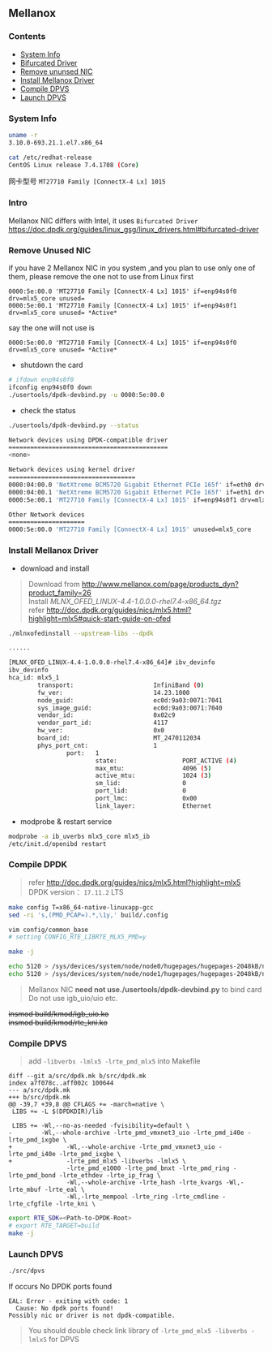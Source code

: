 ## Mellanox

### Contents
- [System Info](#system)
- [Bifurcated Driver](#intro)
- [Remove ununsed NIC](#remove)
- [Install Mellanox Driver](#driver)
- [Compile DPVS](#dpvs)
- [Launch DPVS](#launch)

<a id=system></a>
### System Info

```bash
uname -r
3.10.0-693.21.1.el7.x86_64

cat /etc/redhat-release
CentOS Linux release 7.4.1708 (Core)
```
网卡型号 `MT27710 Family [ConnectX-4 Lx] 1015`

<a id=intro></a>
### Intro
Mellanox NIC differs with Intel, it uses `Bifurcated Driver`
<https://doc.dpdk.org/guides/linux_gsg/linux_drivers.html#bifurcated-driver>

<a id=remove></a>
### Remove Unused NIC
if you have 2 Mellanox NIC in you system ,and you plan to use only one of them, please remove the one not to use from Linux first

    0000:5e:00.0 'MT27710 Family [ConnectX-4 Lx] 1015' if=enp94s0f0 drv=mlx5_core unused=
    0000:5e:00.1 'MT27710 Family [ConnectX-4 Lx] 1015' if=enp94s0f1 drv=mlx5_core unused= *Active*

say the one will not use is 

    0000:5e:00.0 'MT27710 Family [ConnectX-4 Lx] 1015' if=enp94s0f0 drv=mlx5_core unused= *Active*

- shutdown the card

```bash
# ifdown enp94s0f0
ifconfig enp94s0f0 down
./usertools/dpdk-devbind.py -u 0000:5e:00.0
```

- check the status

```bash
./usertools/dpdk-devbind.py --status

Network devices using DPDK-compatible driver
============================================
<none>

Network devices using kernel driver
===================================
0000:04:00.0 'NetXtreme BCM5720 Gigabit Ethernet PCIe 165f' if=eth0 drv=tg3 unused= *Active*
0000:04:00.1 'NetXtreme BCM5720 Gigabit Ethernet PCIe 165f' if=eth1 drv=tg3 unused=
0000:5e:00.1 'MT27710 Family [ConnectX-4 Lx] 1015' if=enp94s0f1 drv=mlx5_core unused= *Active*

Other Network devices
=====================
0000:5e:00.0 'MT27710 Family [ConnectX-4 Lx] 1015' unused=mlx5_core

```

<a id=driver></a>
### Install Mellanox Driver
- download and install

> Download from <http://www.mellanox.com/page/products_dyn?product_family=26><br>
> Install *MLNX_OFED_LINUX-4.4-1.0.0.0-rhel7.4-x86_64.tgz*<br>
> refer <http://doc.dpdk.org/guides/nics/mlx5.html?highlight=mlx5#quick-start-guide-on-ofed>

```bash
./mlnxofedinstall --upstream-libs --dpdk

......

[MLNX_OFED_LINUX-4.4-1.0.0.0-rhel7.4-x86_64]# ibv_devinfo
ibv_devinfo
hca_id: mlx5_1
        transport:                      InfiniBand (0)
        fw_ver:                         14.23.1000
        node_guid:                      ec0d:9a03:0071:7041
        sys_image_guid:                 ec0d:9a03:0071:7040
        vendor_id:                      0x02c9
        vendor_part_id:                 4117
        hw_ver:                         0x0
        board_id:                       MT_2470112034
        phys_port_cnt:                  1
                port:   1
                        state:                  PORT_ACTIVE (4)
                        max_mtu:                4096 (5)
                        active_mtu:             1024 (3)
                        sm_lid:                 0
                        port_lid:               0
                        port_lmc:               0x00
                        link_layer:             Ethernet
```
- modprobe & restart service

```bash
modprobe -a ib_uverbs mlx5_core mlx5_ib
/etc/init.d/openibd restart
```

<a id=dpdk></a>
### Compile DPDK
> refer <http://doc.dpdk.org/guides/nics/mlx5.html?highlight=mlx5><br>
> DPDK version： `17.11.2` LTS
   

```bash
make config T=x86_64-native-linuxapp-gcc
sed -ri 's,(PMD_PCAP=).*,\1y,' build/.config

vim config/common_base
# setting CONFIG_RTE_LIBRTE_MLX5_PMD=y

make -j

echo 5120 > /sys/devices/system/node/node0/hugepages/hugepages-2048kB/nr_hugepages
echo 5120 > /sys/devices/system/node/node1/hugepages/hugepages-2048kB/nr_hugepages
```

> Mellanox NIC **need not use./usertools/dpdk-devbind.py** to bind card<br>
> Do not use igb_uio/uio etc.

~~insmod build/kmod/igb_uio.ko~~<br>
~~insmod build/kmod/rte_kni.ko~~

<a id=dpvs></a>
### Compile DPVS
> add `-libverbs -lmlx5 -lrte_pmd_mlx5` into Makefile

```git
diff --git a/src/dpdk.mk b/src/dpdk.mk
index a7f078c..aff002c 100644
--- a/src/dpdk.mk
+++ b/src/dpdk.mk
@@ -39,7 +39,8 @@ CFLAGS += -march=native \
 LIBS += -L $(DPDKDIR)/lib

 LIBS += -Wl,--no-as-needed -fvisibility=default \
-        -Wl,--whole-archive -lrte_pmd_vmxnet3_uio -lrte_pmd_i40e -lrte_pmd_ixgbe \
+               -Wl,--whole-archive -lrte_pmd_vmxnet3_uio -lrte_pmd_i40e -lrte_pmd_ixgbe \
+               -lrte_pmd_mlx5 -libverbs -lmlx5 \
                -lrte_pmd_e1000 -lrte_pmd_bnxt -lrte_pmd_ring -lrte_pmd_bond -lrte_ethdev -lrte_ip_frag \
                -Wl,--whole-archive -lrte_hash -lrte_kvargs -Wl,-lrte_mbuf -lrte_eal \
                -Wl,-lrte_mempool -lrte_ring -lrte_cmdline -lrte_cfgfile -lrte_kni \
```

```bash
export RTE_SDK=<Path-to-DPDK-Root>
# export RTE_TARGET=build
make -j
```

<a id=launch></a>
### Launch DPVS

```bash
./src/dpvs
```

If occurs No DPDK ports found

```
EAL: Error - exiting with code: 1
  Cause: No dpdk ports found!
Possibly nic or driver is not dpdk-compatible.
```

> You should double check link library of `-lrte_pmd_mlx5 -libverbs -lmlx5` for DPVS